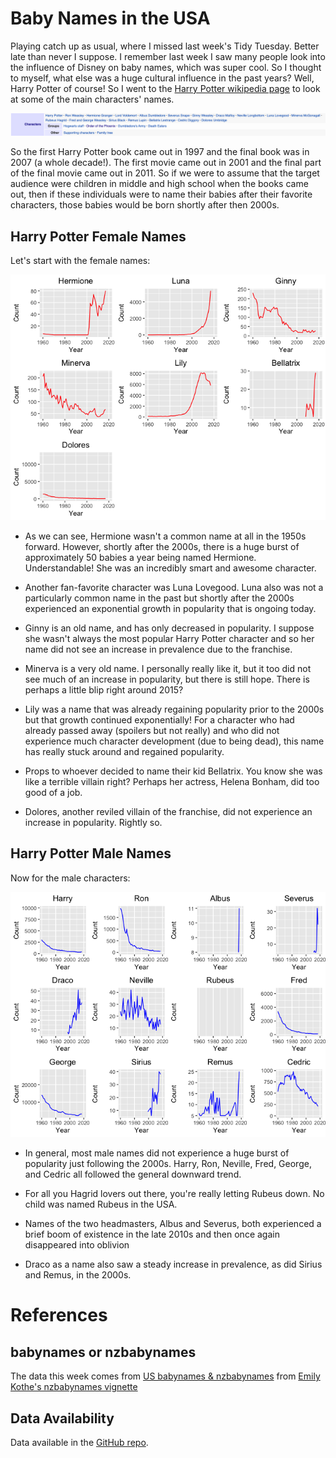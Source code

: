# Baby Names in the USA
Playing catch up as usual, where I missed last week's Tidy Tuesday. Better late than never I suppose. I remember last week I saw many people look into the influence of Disney on baby names, which was super cool. So I thought to myself, what else was a huge cultural influence in the past years? Well, Harry Potter of course! So I went to the [Harry Potter wikipedia page](https://en.wikipedia.org/wiki/Harry_Potter) to look at some of the main characters' names.

![Screenshot of the wikipedia entry on Harry Potter characters](https://github.com/liujamin/TidyTuesday/blob/main/2022/Week12_babynames/HPCharacterWiki.png)

So the first Harry Potter book came out in 1997 and the final book was in 2007 (a whole decade!). The first movie came out in 2001 and the final part of the final movie came out in 2011. So if we were to assume that the target audience were children in middle and high school when the books came out, then if these individuals were to name their babies after their favorite characters, those babies would be born shortly after then 2000s. 

## Harry Potter Female Names

Let's start with the female names:

![Plot of incidences of seven female character names from the Harry Potter franchise (Hermione, Luna, Ginny, Minerva, Lily, Bellatrix, and Dolores) over time from 1960 to present.](https://github.com/liujamin/TidyTuesday/blob/main/2022/Week12_babynames/FemaleCharacters.png)

* As we can see, Hermione wasn't a common name at all in the 1950s forward. However, shortly after the 2000s, there is a huge burst of approximately 50 babies a year being named Hermione. Understandable! She was an incredibly smart and awesome character.

* Another fan-favorite character was Luna Lovegood. Luna also was not a particularly common name in the past but shortly after the 2000s experienced an exponential growth in popularity that is ongoing today. 

* Ginny is an old name, and has only decreased in popularity. I suppose she wasn't always the most popular Harry Potter character and so her name did not see an increase in prevalence due to the franchise.

* Minerva is a very old name. I personally really like it, but it too did not see much of an increase in popularity, but there is still hope. There is perhaps a little blip right around 2015?

* Lily was a name that was already regaining popularity prior to the 2000s but that growth continued exponentially! For a character who had already passed away (spoilers but not really) and who did not experience much character development (due to being dead), this name has really stuck around and regained popularity.

* Props to whoever decided to name their kid Bellatrix. You know she was like a terrible villain right? Perhaps her actress, Helena Bonham, did too good of a job.

* Dolores, another reviled villain of the franchise, did not experience an increase in popularity. Rightly so.

## Harry Potter Male Names

Now for the male characters:

![Plot of incidences of twelve female character names from the Harry Potter franchise (Harry, Ron, Albus, Severus, Draco, Neville, Rubeus, Fred, George, Sirius, Remus, Cedric) over time from 1960 to present.](https://github.com/liujamin/TidyTuesday/blob/main/2022/Week12_babynames/MaleCharacters.png)

* In general, most male names did not experience a huge burst of popularity just following the 2000s. Harry, Ron, Neville, Fred, George, and Cedric all followed the general downward trend.

* For all you Hagrid lovers out there, you're really letting Rubeus down. No child was named Rubeus in the USA.

* Names of the two headmasters, Albus and Severus, both experienced a brief boom of existence in the late 2010s and then once again disappeared into oblivion

* Draco as a name also saw a steady increase in prevalence, as did Sirius and Remus, in the 2000s.

# References
## babynames or nzbabynames
The data this week comes from [US babynames & nzbabynames](http://hadley.github.io/babynames/) from [Emily Kothe's nzbabynames vignette](https://ekothe.github.io/nzbabynames/articles/guess_the_age.html)
## Data Availability
Data available in the [GitHub repo](https://github.com/rfordatascience/tidytuesday/blob/master/data/2022/2022-03-22/readme.md).
